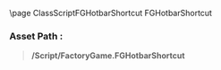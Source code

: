 \page ClassScriptFGHotbarShortcut FGHotbarShortcut
### Asset Path :
<b><blockquote>/Script/FactoryGame.FGHotbarShortcut</blockquote></b>
